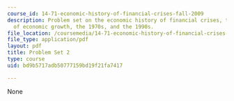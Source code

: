 ```yaml
---
course_id: 14-71-economic-history-of-financial-crises-fall-2009
description: Problem set on the economic history of financial crises, the Golden Age
  of economic growth, the 1970s, and the 1990s.
file_location: /coursemedia/14-71-economic-history-of-financial-crises-fall-2009/bd9b5717adb50777159bd19f21fa7417_MIT14_71F09_pset2.pdf
file_type: application/pdf
layout: pdf
title: Problem Set 2
type: course
uid: bd9b5717adb50777159bd19f21fa7417

---
```

None